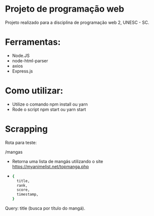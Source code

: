 # Projeto de programação web

Projeto realizado para a disciplina de programação web 2, UNESC - SC.

# Ferramentas:
  - Node.JS
  - node-html-parser
  - axios
  - Express.js

# Como utilizar:

  - Utilize o comando npm install ou yarn
  - Rode o script npm start ou yarn start

# Scrapping

Rota para teste:

/mangas
  - Retorna uma lista de mangás utilizando o site https://myanimelist.net/topmanga.php
  - ```sh
    {
      title,
      rank,
      score,
      timestamp,
    }
    ```
Query: title (busca por título do mangá).
